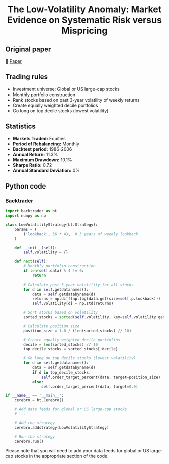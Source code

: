 <div align="center">
  <h1>The Low-Volatility Anomaly: Market Evidence on Systematic Risk versus Mispricing</h1>
</div>

## Original paper

📕 [Paper](https://papers.ssrn.com/sol3/papers.cfm?abstract_id=1739227)

## Trading rules

- Investment universe: Global or US large-cap stocks
- Monthly portfolio construction
- Rank stocks based on past 3-year volatility of weekly returns
- Create equally weighted decile portfolios
- Go long on top decile stocks (lowest volatility)

## Statistics

- **Markets Traded:** Equities
- **Period of Rebalancing:** Monthly
- **Backtest period:** 1986-2006
- **Annual Return:** 11.3%
- **Maximum Drawdown:** 10.1%
- **Sharpe Ratio:** 0.72
- **Annual Standard Deviation:** 0%

## Python code

### Backtrader

```python
import backtrader as bt
import numpy as np

class LowVolatilityStrategy(bt.Strategy):
    params = (
        ('lookback', 36 * 4),  # 3 years of weekly lookback
    )

    def __init__(self):
        self.volatility = {}

    def next(self):
        # Monthly portfolio construction
        if len(self.data) % 4 != 0:
            return

        # Calculate past 3-year volatility for all stocks
        for d in self.getdatanames():
            data = self.getdatabyname(d)
            returns = np.diff(np.log(data.get(size=self.p.lookback)))
            self.volatility[d] = np.std(returns)

        # Sort stocks based on volatility
        sorted_stocks = sorted(self.volatility, key=self.volatility.get)

        # Calculate position size
        position_size = 1.0 / (len(sorted_stocks) // 10)

        # Create equally weighted decile portfolios
        decile = len(sorted_stocks) // 10
        top_decile_stocks = sorted_stocks[:decile]

        # Go long on top decile stocks (lowest volatility)
        for d in self.getdatanames():
            data = self.getdatabyname(d)
            if d in top_decile_stocks:
                self.order_target_percent(data, target=position_size)
            else:
                self.order_target_percent(data, target=0.0)

if __name__ == '__main__':
    cerebro = bt.Cerebro()

    # Add data feeds for global or US large-cap stocks
    # ...

    # Add the strategy
    cerebro.addstrategy(LowVolatilityStrategy)

    # Run the strategy
    cerebro.run()
```

Please note that you will need to add your data feeds for global or US large-cap stocks in the appropriate section of the code.